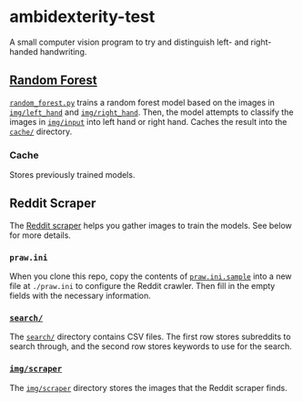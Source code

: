 # ambidexterity-test

A small computer vision program to try and distinguish left- and right-handed handwriting.

## [Random Forest](./src/random_forest.py)

[`random_forest.py`](./src/random_forest.py) trains a random forest model
based on the images in [`img/left_hand`](./img/left_hand/) and [`img/right_hand`](./img/right_hand/).
Then, the model attempts to classify the images in [`img/input`](./img/input/) into left hand or right hand.
Caches the result into the [`cache/`](./cache/) directory.

### Cache

Stores previously trained models.

## Reddit Scraper

The [Reddit scraper](./src/reddit_scraper.py) helps you gather images to train the models.
See below for more details.

### `praw.ini`

When you clone this repo, copy the contents of [`praw.ini.sample`](./praw.ini.sample)
into a new file at `./praw.ini` to configure the Reddit crawler.
Then fill in the empty fields with the necessary information.

### [`search/`](./search/)

The [`search/`](.search) directory contains CSV files.
The first row stores subreddits to search through, and the second row stores keywords to use for the search.

### [`img/scraper`](./img/scraper)

The [`img/scraper`](./img/scraper) directory stores the images that the Reddit scraper finds.
